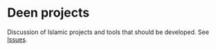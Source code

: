# Deen projects

Discussion of Islamic projects and tools that should be developed.
See [Issues](https://github.com/nuqayah/deen-projects/issues).
